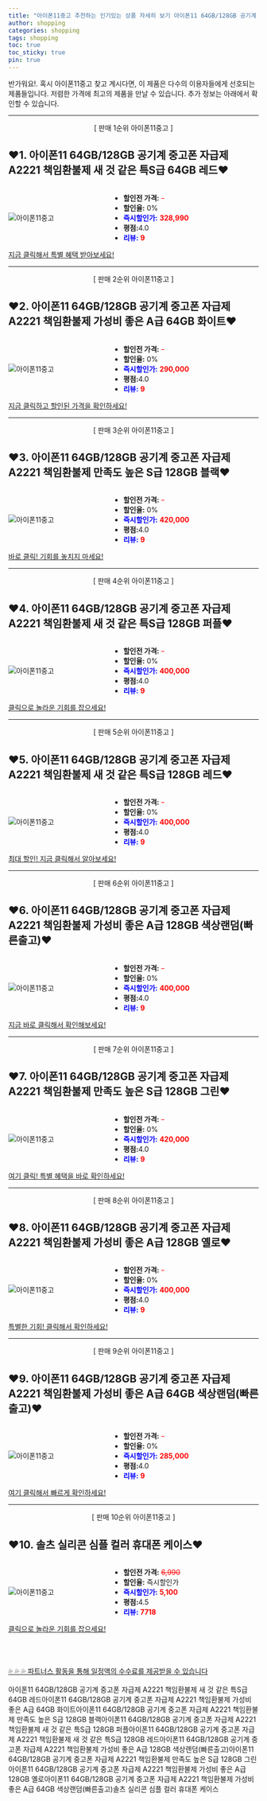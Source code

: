 ```yaml
---
title: "아이폰11중고 추천하는 인기있는 상품 자세히 보기 아이폰11 64GB/128GB 공기계 중고폰 자급제"
author: shopping
categories: shopping
tags: shopping
toc: true
toc_sticky: true
pin: true
---
```

반가워요!. 혹시 아이폰11중고 찾고 계시다면, 이 제품은 다수의 이용자들에게 선호되는 제품들입니다. 저렴한 가격에 최고의 제품을 만날 수 있습니다. 추가 정보는 아래에서 확인할 수 있습니다.

---
<p class="toplist" style="margin: 0 auto; display: block; width: fit-content;">[ 판매 1순위 아이폰11중고 ]</p>

<h2><strong>❤️1. 아이폰11 64GB/128GB 공기계 중고폰 자급제 A2221 책임환불제 새 것 같은 특S급 64GB 레드❤️</strong></h2>

<div style="display: flex; align-items: center;">
    <div style="flex: 0.4;">
        <img src="https://thumbnail9.coupangcdn.com/thumbnails/remote/230x230ex/image/vendor_inventory/6f11/c0c57e58890bb487d1d4f544914d029c0730b8a7289f4b6852ca5b04253f.jpg" alt="아이폰11중고" style="max-width: 100%;">
    </div>
    <div style="flex: 0.6; margin-left: 10px;">
        <ul>
            <li><strong>할인전 가격:</strong> <del style="color: red;">-</del></li>
            <li><strong>할인율:</strong> 0%</li>
            <li><span style='color:blue'><strong>즉시할인가:</strong></span> <span style='color:red'><strong>328,990</strong></span></li>
            <li><strong>평점:</strong>4.0</li>
            <li><span style='color:blue'><strong>리뷰:</strong></span> <span style='color:red'><strong>9</strong></span></li>
        </ul>
    </div>
</div>
<div class="center">
    <a href="https://William4Davisa.github.io?lptag=AF9450613&subid=githubio&pageKey=6802268006&traceid=V0-153&itemId=22833446335&vendorItemId=90287719267" class="myButton">
        지금 클릭해서 특별 혜택 받아보세요!
    </a>
</div>


---
<p class="toplist" style="margin: 0 auto; display: block; width: fit-content;">[ 판매 2순위 아이폰11중고 ]</p>

<h2><strong>❤️2. 아이폰11 64GB/128GB 공기계 중고폰 자급제 A2221 책임환불제 가성비 좋은 A급 64GB 화이트❤️</strong></h2>

<div style="display: flex; align-items: center;">
    <div style="flex: 0.4;">
        <img src="https://thumbnail8.coupangcdn.com/thumbnails/remote/230x230ex/image/vendor_inventory/b581/d3ed0da72ab7afcef6a37b9de1cb97373566a6658f2136569860ba74742c.jpg" alt="아이폰11중고" style="max-width: 100%;">
    </div>
    <div style="flex: 0.6; margin-left: 10px;">
        <ul>
            <li><strong>할인전 가격:</strong> <del style="color: red;">-</del></li>
            <li><strong>할인율:</strong> 0%</li>
            <li><span style='color:blue'><strong>즉시할인가:</strong></span> <span style='color:red'><strong>290,000</strong></span></li>
            <li><strong>평점:</strong>4.0</li>
            <li><span style='color:blue'><strong>리뷰:</strong></span> <span style='color:red'><strong>9</strong></span></li>
        </ul>
    </div>
</div>
<div class="center">
    <a href="https://William4Davisa.github.io?lptag=AF9450613&subid=githubio&pageKey=6802268006&traceid=V0-153&itemId=16060484311&vendorItemId=90150158063" class="myButton">
        지금 클릭하고 할인된 가격을 확인하세요!
    </a>
</div>


---
<p class="toplist" style="margin: 0 auto; display: block; width: fit-content;">[ 판매 3순위 아이폰11중고 ]</p>

<h2><strong>❤️3. 아이폰11 64GB/128GB 공기계 중고폰 자급제 A2221 책임환불제 만족도 높은 S급 128GB 블랙❤️</strong></h2>

<div style="display: flex; align-items: center;">
    <div style="flex: 0.4;">
        <img src="https://thumbnail9.coupangcdn.com/thumbnails/remote/230x230ex/image/vendor_inventory/6f11/c0c57e58890bb487d1d4f544914d029c0730b8a7289f4b6852ca5b04253f.jpg" alt="아이폰11중고" style="max-width: 100%;">
    </div>
    <div style="flex: 0.6; margin-left: 10px;">
        <ul>
            <li><strong>할인전 가격:</strong> <del style="color: red;">-</del></li>
            <li><strong>할인율:</strong> 0%</li>
            <li><span style='color:blue'><strong>즉시할인가:</strong></span> <span style='color:red'><strong>420,000</strong></span></li>
            <li><strong>평점:</strong>4.0</li>
            <li><span style='color:blue'><strong>리뷰:</strong></span> <span style='color:red'><strong>9</strong></span></li>
        </ul>
    </div>
</div>
<div class="center">
    <a href="https://William4Davisa.github.io?lptag=AF9450613&subid=githubio&pageKey=6802268006&traceid=V0-153&itemId=16060484303&vendorItemId=90298619805" class="myButton">
        바로 클릭! 기회를 놓치지 마세요!
    </a>
</div>


---
<p class="toplist" style="margin: 0 auto; display: block; width: fit-content;">[ 판매 4순위 아이폰11중고 ]</p>

<h2><strong>❤️4. 아이폰11 64GB/128GB 공기계 중고폰 자급제 A2221 책임환불제 새 것 같은 특S급 128GB 퍼플❤️</strong></h2>

<div style="display: flex; align-items: center;">
    <div style="flex: 0.4;">
        <img src="https://thumbnail6.coupangcdn.com/thumbnails/remote/230x230ex/image/vendor_inventory/c2ab/18267d02d6953c78f9f230bb6dd71a5fa90e86feae2e4025b508ff4a20ab.png" alt="아이폰11중고" style="max-width: 100%;">
    </div>
    <div style="flex: 0.6; margin-left: 10px;">
        <ul>
            <li><strong>할인전 가격:</strong> <del style="color: red;">-</del></li>
            <li><strong>할인율:</strong> 0%</li>
            <li><span style='color:blue'><strong>즉시할인가:</strong></span> <span style='color:red'><strong>400,000</strong></span></li>
            <li><strong>평점:</strong>4.0</li>
            <li><span style='color:blue'><strong>리뷰:</strong></span> <span style='color:red'><strong>9</strong></span></li>
        </ul>
    </div>
</div>
<div class="center">
    <a href="https://William4Davisa.github.io?lptag=AF9450613&subid=githubio&pageKey=6802268006&traceid=V0-153&itemId=16060484289&vendorItemId=90320934031" class="myButton">
        클릭으로 놀라운 기회를 잡으세요!
    </a>
</div>


---
<p class="toplist" style="margin: 0 auto; display: block; width: fit-content;">[ 판매 5순위 아이폰11중고 ]</p>

<h2><strong>❤️5. 아이폰11 64GB/128GB 공기계 중고폰 자급제 A2221 책임환불제 새 것 같은 특S급 128GB 레드❤️</strong></h2>

<div style="display: flex; align-items: center;">
    <div style="flex: 0.4;">
        <img src="https://thumbnail6.coupangcdn.com/thumbnails/remote/230x230ex/image/vendor_inventory/c2ab/18267d02d6953c78f9f230bb6dd71a5fa90e86feae2e4025b508ff4a20ab.png" alt="아이폰11중고" style="max-width: 100%;">
    </div>
    <div style="flex: 0.6; margin-left: 10px;">
        <ul>
            <li><strong>할인전 가격:</strong> <del style="color: red;">-</del></li>
            <li><strong>할인율:</strong> 0%</li>
            <li><span style='color:blue'><strong>즉시할인가:</strong></span> <span style='color:red'><strong>400,000</strong></span></li>
            <li><strong>평점:</strong>4.0</li>
            <li><span style='color:blue'><strong>리뷰:</strong></span> <span style='color:red'><strong>9</strong></span></li>
        </ul>
    </div>
</div>
<div class="center">
    <a href="https://William4Davisa.github.io?lptag=AF9450613&subid=githubio&pageKey=6802268006&traceid=V0-153&itemId=16060484374&vendorItemId=90320934041" class="myButton">
        최대 할인! 지금 클릭해서 알아보세요!
    </a>
</div>


---
<p class="toplist" style="margin: 0 auto; display: block; width: fit-content;">[ 판매 6순위 아이폰11중고 ]</p>

<h2><strong>❤️6. 아이폰11 64GB/128GB 공기계 중고폰 자급제 A2221 책임환불제 가성비 좋은 A급 128GB 색상랜덤(빠른출고)❤️</strong></h2>

<div style="display: flex; align-items: center;">
    <div style="flex: 0.4;">
        <img src="https://thumbnail9.coupangcdn.com/thumbnails/remote/230x230ex/image/vendor_inventory/6f11/c0c57e58890bb487d1d4f544914d029c0730b8a7289f4b6852ca5b04253f.jpg" alt="아이폰11중고" style="max-width: 100%;">
    </div>
    <div style="flex: 0.6; margin-left: 10px;">
        <ul>
            <li><strong>할인전 가격:</strong> <del style="color: red;">-</del></li>
            <li><strong>할인율:</strong> 0%</li>
            <li><span style='color:blue'><strong>즉시할인가:</strong></span> <span style='color:red'><strong>400,000</strong></span></li>
            <li><strong>평점:</strong>4.0</li>
            <li><span style='color:blue'><strong>리뷰:</strong></span> <span style='color:red'><strong>9</strong></span></li>
        </ul>
    </div>
</div>
<div class="center">
    <a href="https://William4Davisa.github.io?lptag=AF9450613&subid=githubio&pageKey=6802268006&traceid=V0-153&itemId=22833446308&vendorItemId=90298525397" class="myButton">
        지금 바로 클릭해서 확인해보세요!
    </a>
</div>


---
<p class="toplist" style="margin: 0 auto; display: block; width: fit-content;">[ 판매 7순위 아이폰11중고 ]</p>

<h2><strong>❤️7. 아이폰11 64GB/128GB 공기계 중고폰 자급제 A2221 책임환불제 만족도 높은 S급 128GB 그린❤️</strong></h2>

<div style="display: flex; align-items: center;">
    <div style="flex: 0.4;">
        <img src="https://thumbnail9.coupangcdn.com/thumbnails/remote/230x230ex/image/vendor_inventory/6f11/c0c57e58890bb487d1d4f544914d029c0730b8a7289f4b6852ca5b04253f.jpg" alt="아이폰11중고" style="max-width: 100%;">
    </div>
    <div style="flex: 0.6; margin-left: 10px;">
        <ul>
            <li><strong>할인전 가격:</strong> <del style="color: red;">-</del></li>
            <li><strong>할인율:</strong> 0%</li>
            <li><span style='color:blue'><strong>즉시할인가:</strong></span> <span style='color:red'><strong>420,000</strong></span></li>
            <li><strong>평점:</strong>4.0</li>
            <li><span style='color:blue'><strong>리뷰:</strong></span> <span style='color:red'><strong>9</strong></span></li>
        </ul>
    </div>
</div>
<div class="center">
    <a href="https://William4Davisa.github.io?lptag=AF9450613&subid=githubio&pageKey=6802268006&traceid=V0-153&itemId=16060484279&vendorItemId=90298619853" class="myButton">
        여기 클릭! 특별 혜택을 바로 확인하세요!
    </a>
</div>


---
<p class="toplist" style="margin: 0 auto; display: block; width: fit-content;">[ 판매 8순위 아이폰11중고 ]</p>

<h2><strong>❤️8. 아이폰11 64GB/128GB 공기계 중고폰 자급제 A2221 책임환불제 가성비 좋은 A급 128GB 옐로❤️</strong></h2>

<div style="display: flex; align-items: center;">
    <div style="flex: 0.4;">
        <img src="https://thumbnail9.coupangcdn.com/thumbnails/remote/230x230ex/image/vendor_inventory/6f11/c0c57e58890bb487d1d4f544914d029c0730b8a7289f4b6852ca5b04253f.jpg" alt="아이폰11중고" style="max-width: 100%;">
    </div>
    <div style="flex: 0.6; margin-left: 10px;">
        <ul>
            <li><strong>할인전 가격:</strong> <del style="color: red;">-</del></li>
            <li><strong>할인율:</strong> 0%</li>
            <li><span style='color:blue'><strong>즉시할인가:</strong></span> <span style='color:red'><strong>400,000</strong></span></li>
            <li><strong>평점:</strong>4.0</li>
            <li><span style='color:blue'><strong>리뷰:</strong></span> <span style='color:red'><strong>9</strong></span></li>
        </ul>
    </div>
</div>
<div class="center">
    <a href="https://William4Davisa.github.io?lptag=AF9450613&subid=githubio&pageKey=6802268006&traceid=V0-153&itemId=22833446307&vendorItemId=90298525417" class="myButton">
        특별한 기회! 클릭해서 확인하세요!
    </a>
</div>


---
<p class="toplist" style="margin: 0 auto; display: block; width: fit-content;">[ 판매 9순위 아이폰11중고 ]</p>

<h2><strong>❤️9. 아이폰11 64GB/128GB 공기계 중고폰 자급제 A2221 책임환불제 가성비 좋은 A급 64GB 색상랜덤(빠른출고)❤️</strong></h2>

<div style="display: flex; align-items: center;">
    <div style="flex: 0.4;">
        <img src="https://thumbnail9.coupangcdn.com/thumbnails/remote/230x230ex/image/vendor_inventory/6f11/c0c57e58890bb487d1d4f544914d029c0730b8a7289f4b6852ca5b04253f.jpg" alt="아이폰11중고" style="max-width: 100%;">
    </div>
    <div style="flex: 0.6; margin-left: 10px;">
        <ul>
            <li><strong>할인전 가격:</strong> <del style="color: red;">-</del></li>
            <li><strong>할인율:</strong> 0%</li>
            <li><span style='color:blue'><strong>즉시할인가:</strong></span> <span style='color:red'><strong>285,000</strong></span></li>
            <li><strong>평점:</strong>4.0</li>
            <li><span style='color:blue'><strong>리뷰:</strong></span> <span style='color:red'><strong>9</strong></span></li>
        </ul>
    </div>
</div>
<div class="center">
    <a href="https://William4Davisa.github.io?lptag=AF9450613&subid=githubio&pageKey=6802268006&traceid=V0-153&itemId=22833446348&vendorItemId=90287719282" class="myButton">
        여기 클릭해서 빠르게 확인하세요!
    </a>
</div>


---
<p class="toplist" style="margin: 0 auto; display: block; width: fit-content;">[ 판매 10순위 아이폰11중고 ]</p>

<h2><strong>❤️10. 솔츠 실리콘 심플 컬러 휴대폰 케이스❤️</strong></h2>

<div style="display: flex; align-items: center;">
    <div style="flex: 0.4;">
        <img src="https://thumbnail10.coupangcdn.com/thumbnails/remote/230x230ex/image/retail/images/17246529427851-ab6995ee-a5c7-4ee5-9f3e-899c78486ef8.jpg" alt="아이폰11중고" style="max-width: 100%;">
    </div>
    <div style="flex: 0.6; margin-left: 10px;">
        <ul>
            <li><strong>할인전 가격:</strong> <del style="color: red;">6,990</del></li>
            <li><strong>할인율:</strong> 즉시할인가</li>
            <li><span style='color:blue'><strong>즉시할인가:</strong></span> <span style='color:red'><strong>5,100</strong></span></li>
            <li><strong>평점:</strong>4.5</li>
            <li><span style='color:blue'><strong>리뷰:</strong></span> <span style='color:red'><strong>7718</strong></span></li>
        </ul>
    </div>
</div>
<div class="center">
    <a href="https://William4Davisa.github.io?lptag=AF9450613&subid=githubio&pageKey=1370647367&traceid=V0-153&itemId=4070082208&vendorItemId=71511702872" class="myButton">
        클릭으로 놀라운 기회를 잡으세요!
    </a>
</div>

<br><br><br>[💦 💦 💦 파트너스 활동을 통해 일정액의 수수료를 제공받을 수 있습니다](https://link.coupang.com/a/bcpT2c)<br><br>아이폰11 64GB/128GB 공기계 중고폰 자급제 A2221 책임환불제 새 것 같은 특S급 64GB 레드아이폰11 64GB/128GB 공기계 중고폰 자급제 A2221 책임환불제 가성비 좋은 A급 64GB 화이트아이폰11 64GB/128GB 공기계 중고폰 자급제 A2221 책임환불제 만족도 높은 S급 128GB 블랙아이폰11 64GB/128GB 공기계 중고폰 자급제 A2221 책임환불제 새 것 같은 특S급 128GB 퍼플아이폰11 64GB/128GB 공기계 중고폰 자급제 A2221 책임환불제 새 것 같은 특S급 128GB 레드아이폰11 64GB/128GB 공기계 중고폰 자급제 A2221 책임환불제 가성비 좋은 A급 128GB 색상랜덤(빠른출고)아이폰11 64GB/128GB 공기계 중고폰 자급제 A2221 책임환불제 만족도 높은 S급 128GB 그린아이폰11 64GB/128GB 공기계 중고폰 자급제 A2221 책임환불제 가성비 좋은 A급 128GB 옐로아이폰11 64GB/128GB 공기계 중고폰 자급제 A2221 책임환불제 가성비 좋은 A급 64GB 색상랜덤(빠른출고)솔츠 실리콘 심플 컬러 휴대폰 케이스